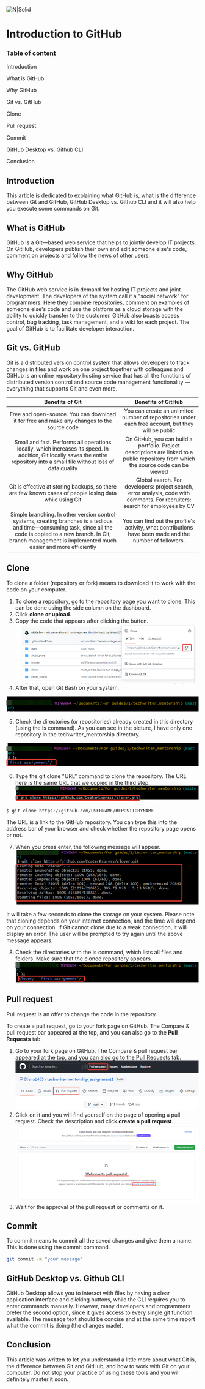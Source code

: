 ![N|Solid](https://www.freecodecamp.org/news/content/images/2022/07/git-github.png)
# Introduction to GitHub

### Table of content

Introduction

What is GitHub

Why GitHub

Git vs. GitHub

Clone 

Pull request 

Commit 

GitHub Desktop vs. Github CLI

Conclusion




## Introduction
This article is dedicated to explaining what GitHub is, what is the difference between Git and GitHub, GitHub Desktop vs. Github CLI and it will also help you execute some commands on Git.

## What is GitHub

GitHub  is a Git—based web service that helps to jointly develop IT projects. On GitHub, developers publish their own and edit someone else's code, comment on projects and follow the news of other users.

## Why GitHub
The GitHub web service is in demand for hosting IT projects and joint development. The developers of the system call it a "social network" for programmers. Here they combine repositories, comment on examples of someone else's code and use the platform as a cloud storage with the ability to quickly transfer to the customer. GitHub also boasts access control, bug tracking, task management, and a wiki for each project. The goal of GitHub is to facilitate developer interaction.


## Git vs. GitHub
Git is a distributed version control system that allows developers to track changes in files and work on one project together with colleagues and GitHub is an online repository hosting service that has all the functions of distributed version control and source code management functionality — everything that supports Git and even more.

Benefits of Git | Benefits of GitHub |
:-----: | :----: |
Free and open-source. You can download it for free and make any changes to the source code  | You can create an unlimited number of repositories under each free account, but they will be public| 
Small and fast. Performs all operations locally, which increases its speed. In addition, Git locally saves the entire repository into a small file without loss of data quality | On GitHub, you can build a portfolio. Project descriptions are linked to a public repository from which the source code can be viewed | 
Git is effective at storing backups, so there are few known cases of people losing data while using Git  | Global search. For developers: project search, error analysis, code with comments. For recruiters: search for employees by CV|
| Simple branching. In other version control systems, creating branches is a tedious and time—consuming task, since all the code is copied to a new branch. In Git, branch management is implemented much easier and more efficiently  | You can find out the profile's activity, what contributions have been made and the number of followers. | 

## Clone 

To clone a folder (repository or fork) means to download it to work with the code on your computer. 

1. To clone a repository, go to the repository page you want to clone. This can be done using the side column on the dashboard.
2. Click **clone or upload**.
3. Copy the code that appears after clicking the button.
![clone_1](https://github.com/Diana1465/techwritermentorship_assignment1/blob/main/clone_1.png)
4. After that, open Git Bash on your system.

![clone_2](https://github.com/Diana1465/techwritermentorship_assignment1/blob/main/clone_2.png)

5. Check the directories (or repositories) already created in this directory (using the ls command). As you can see in the picture, I have only one repository in the techwriter_mentorship directory.

![clone_3](https://github.com/Diana1465/techwritermentorship_assignment1/blob/main/clone_3.png)

6. Type the git clone "URL" command to clone the repository. The URL here is the same URL that we copied in the third step.
![clone_4](https://github.com/Diana1465/techwritermentorship_assignment1/blob/main/clone_4.png)
```sh
$ git clone https://github.com/USERNAME/REPOSITORYNAME
```
The URL is a link to the GitHub repository. You can type this into the address bar of your browser and check whether the repository page opens or not.

7. When you press enter, the following message will appear.
![clone_5](https://github.com/Diana1465/techwritermentorship_assignment1/blob/main/clone_5.png)

It will take a few seconds to clone the storage on your system. Please note that cloning depends on your internet connection, and the time will depend on your connection. If Git cannot clone due to a weak connection, it will display an error. The user will be prompted to try again until the above message appears.

8. Check the directories with the ls command, which lists all files and folders. Make sure that the cloned repository appears.
![clone_6](https://github.com/Diana1465/techwritermentorship_assignment1/blob/main/clone_6.png)

## Pull request
Pull request is an offer to change the code in the repository. 

To create a pull request, go to your fork page on GitHub. The Compare & pull request bar appeared at the top, and you can also go to the **Pull Requests** tab.
1. Go to your fork page on GitHub. The Compare & pull request bar appeared at the top, and you can also go to the Pull Requests tab.
![pullrequest_1](https://github.com/Diana1465/techwritermentorship_assignment1/blob/main/pullrequest_1.png)
2. Click on it and you will find yourself on the page of opening a pull request. Check the description and click **create a pull request**.
![pullrequest_2](https://github.com/Diana1465/techwritermentorship_assignment1/blob/main/pullrequest_2.png)
4. Wait for the approval of the pull request or comments on it.


## Commit
To commit means to commit all the saved changes and give them a name. This is done using the commit command.
```sh
git commit -m "your message"
```

## GitHub Desktop vs. Github CLI
GitHub Desktop allows you to interact with files by having a clear application interface and clicking buttons, while the CLI requires you to enter commands manually. However, many developers and programmers prefer the second option, since it gives access to every single git function available.
The message text should be concise and at the same time report what the commit is doing (the changes made).

## Conclusion
This article was written to let you understand a little more about what Git is, the difference between Git and GitHub, and how to work with Git on your computer. Do not stop your practice of using these tools and you will definitely master it soon.
